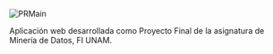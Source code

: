 ![PRMain](https://user-images.githubusercontent.com/68305096/229203880-6a951dc9-3557-49b6-a37f-df7130eb52d4.PNG)

Aplicación web desarrollada como Proyecto Final de la asignatura de Minería de Datos, FI UNAM.
